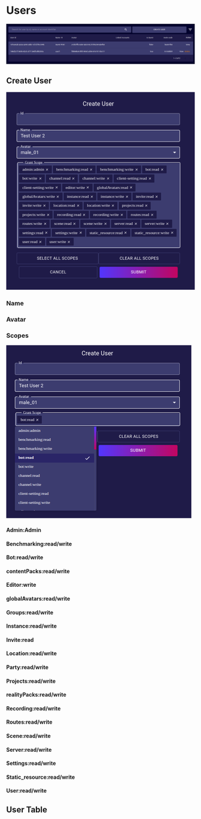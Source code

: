 # Users
![](./images/users/list.png)
## Create User
![](./images/users/create.png)
### Name
### Avatar
### Scopes
![](./images/users/scopes.png)
<!-- TODO: Write explanation to each of the permissions. -->
#### Admin:Admin
#### Benchmarking:read/write
#### Bot:read/write
#### contentPacks:read/write
#### Editor:write
#### globalAvatars:read/write
#### Groups:read/write
#### Instance:read/write
#### Invite:read
#### Location:read/write
#### Party:read/write
#### Projects:read/write
#### realityPacks:read/write
#### Recording:read/write
#### Routes:read/write
#### Scene:read/write
#### Server:read/write
#### Settings:read/write
#### Static_resource:read/write
#### User:read/write
## User Table
